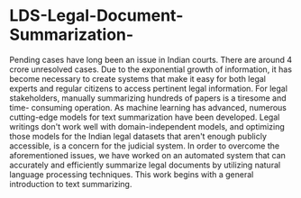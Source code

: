 # LDS-Legal-Document-Summarization-
Pending cases have long been an issue in Indian courts. There are around 4 crore unresolved cases. Due to the exponential growth of information, it has become necessary to create systems that make it easy for both legal experts and regular citizens to access pertinent legal information. For legal stakeholders, manually summarizing hundreds of papers is a tiresome and time- consuming operation. As machine learning has advanced, numerous cutting-edge models for text summarization have been developed. Legal writings don't work well with domain-independent models, and optimizing those models for the Indian legal datasets that aren't enough publicly accessible, is a concern for the judicial system. In order to overcome the aforementioned issues, we have worked on an automated system that can accurately and efficiently summarize legal documents by utilizing natural language processing techniques. This work begins with a general introduction to text summarizing.

